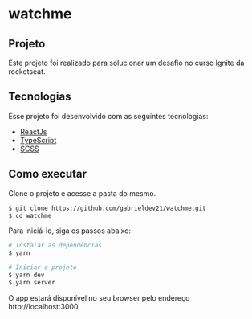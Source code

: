 # watchme

## Projeto

Este projeto foi realizado para solucionar um desafio no curso Ignite da rocketseat.

## Tecnologias

Esse projeto foi desenvolvido com as seguintes tecnologias:

- [ReactJs](https://reactjs.org)
- [TypeScript](https://www.typescriptlang.org/)
- [SCSS](https://sass-lang.com/)

## Como executar

Clone o projeto e acesse a pasta do mesmo.

```bash
$ git clone https://github.com/gabrieldev21/watchme.git
$ cd watchme
```

Para iniciá-lo, siga os passos abaixo:
```bash
# Instalar as dependências
$ yarn

# Iniciar o projeto
$ yarn dev
$ yarn server
```

O app estará disponível no seu browser pelo endereço http://localhost:3000.
